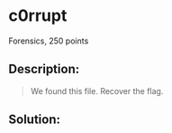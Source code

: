 # c0rrupt
Forensics, 250 points

## Description:
> We found this file. Recover the flag.


## Solution: 


